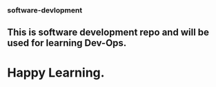 ### software-devlopment
## This is software development repo and will be used for learning Dev-Ops.
# Happy Learning.
